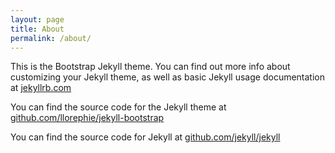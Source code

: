 ```yaml
---
layout: page
title: About
permalink: /about/
---
```


This is the Bootstrap Jekyll theme. You can find out more info about customizing your Jekyll theme, as well as basic Jekyll usage documentation at [jekyllrb.com](http://jekyllrb.com/)

You can find the source code for the Jekyll theme at [github.com/llorephie/jekyll-bootstrap](https://github.com/llorephie/jekyll-bootstrap)

You can find the source code for Jekyll at [github.com/jekyll/jekyll](https://github.com/jekyll/jekyll)

